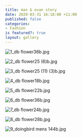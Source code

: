 ```yaml
---
title: max & evan story
date: 2020-03-31 16:18:00 +11:00
published: false
categories:
- Fashion
is featured?: true
layout: gallery
---
```


![1_db flower36b.jpg](/uploads/1_db%20flower36b.jpg)

![2_db flower25 (6)b.jpg](/uploads/2_db%20flower25%20(6)b.jpg)

![3_db flower25 (11) (3)b.jpg](/uploads/3_db%20flower25%20(11)%20(3)b.jpg)

![4_db flower18b.jpg](/uploads/4_db%20flower18b.jpg)

![5_db flower22b.jpg](/uploads/5_db%20flower22b.jpg)

![6_db flower36b.jpg](/uploads/6_db%20flower36b.jpg)

![7_db flower24b.jpg](/uploads/7_db%20flower24b.jpg)

![8_db flower28b.jpg](/uploads/8_db%20flower28b.jpg)

![9_doingbird mens 144b.jpg](/uploads/9_doingbird%20mens%20144b.jpg)


